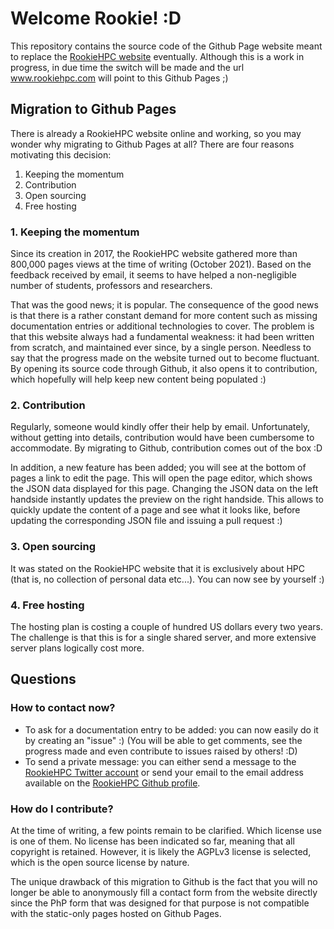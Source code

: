# Welcome Rookie! :D #
This repository contains the source code of the Github Page website meant to replace the [RookieHPC website](https://www.rookiehpc.com) eventually. Although this is a work in progress, in due time the switch will be made and the url www.rookiehpc.com will point to this Github Pages ;)

## Migration to Github Pages ##
There is already a RookieHPC website online and working, so you may wonder why migrating to Github Pages at all? There are four reasons motivating this decision:
1. Keeping the momentum
1. Contribution
1. Open sourcing
1. Free hosting

### 1. Keeping the momentum ###
Since its creation in 2017, the RookieHPC website gathered more than 800,000 pages views at the time of writing (October 2021). Based on the feedback received by email, it seems to have helped a non-negligible number of students, professors and researchers.

That was the good news; it is popular. The consequence of the good news is that there is a rather constant demand for more content such as missing documentation entries or additional technologies to cover. The problem is that this website always had a fundamental weakness: it had been written from scratch, and maintained ever since, by a single person. Needless to say that the progress made on the website turned out to become fluctuant. By opening its source code through Github, it also opens it to contribution, which hopefully will help keep new content being populated :)

### 2. Contribution ###
Regularly, someone would kindly offer their help by email. Unfortunately, without getting into details, contribution would have been cumbersome to accommodate. By migrating to Github, contribution comes out of the box :D

In addition, a new feature has been added; you will see at the bottom of pages a link to edit the page. This will open the page editor, which shows the JSON data displayed for this page. Changing the JSON data on the left handside instantly updates the preview on the right handside. This allows to quickly update the content of a page and see what it looks like, before updating the corresponding JSON file and issuing a pull request :)

### 3. Open sourcing ###
It was stated on the RookieHPC website that it is exclusively about HPC (that is, no collection of personal data etc...). You can now see by yourself :)

### 4. Free hosting ###
The hosting plan is costing a couple of hundred US dollars every two years. The challenge is that this is for a single shared server, and more extensive server plans logically cost more.

## Questions ##
### How to contact now? ###
* To ask for a documentation entry to be added: you can now easily do it by creating an "issue" :) (You will be able to get comments, see the progress made and even contribute to issues raised by others! :D)
* To send a private message: you can either send a message to the [RookieHPC Twitter account](https://twitter.com/rookiehpc) or send your email to the email address available on the [RookieHPC Github profile](https://github.com/rookiehpc).

### How do I contribute? ###
At the time of writing, a few points remain to be clarified. Which license use is one of them. No license has been indicated so far, meaning that all copyright is retained. However, it is likely the AGPLv3 license is selected, which is the open source license by nature.

The unique drawback of this migration to Github is the fact that you will no longer be able to anonymously fill a contact form from the website directly since the PhP form that was designed for that purpose is not compatible with the static-only pages hosted on Github Pages.
